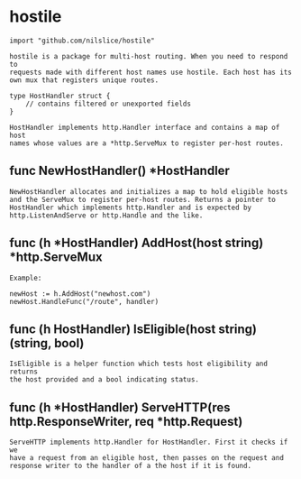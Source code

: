 # hostile
    import "github.com/nilslice/hostile"

    hostile is a package for multi-host routing. When you need to respond to
    requests made with different host names use hostile. Each host has its
    own mux that registers unique routes.

```
type HostHandler struct {
    // contains filtered or unexported fields
}
```
    HostHandler implements http.Handler interface and contains a map of host
    names whose values are a *http.ServeMux to register per-host routes.

## func NewHostHandler() *HostHandler
    NewHostHandler allocates and initializes a map to hold eligible hosts
    and the ServeMux to register per-host routes. Returns a pointer to
    HostHandler which implements http.Handler and is expected by
    http.ListenAndServe or http.Handle and the like.

## func (h *HostHandler) AddHost(host string) *http.ServeMux
    Example:

	newHost := h.AddHost("newhost.com")
	newHost.HandleFunc("/route", handler)

## func (h HostHandler) IsEligible(host string) (string, bool)
    IsEligible is a helper function which tests host eligibility and returns
    the host provided and a bool indicating status.

## func (h *HostHandler) ServeHTTP(res http.ResponseWriter, req *http.Request)
    ServeHTTP implements http.Handler for HostHandler. First it checks if we
    have a request from an eligible host, then passes on the request and
    response writer to the handler of a the host if it is found.


